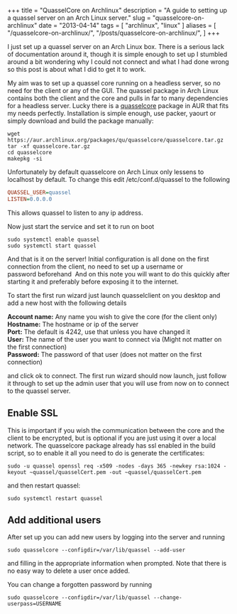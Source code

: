 +++
title = "QuasselCore on Archlinux"
description = "A guide to setting up a quassel server on an Arch Linux server."
slug = "quasselcore-on-archlinux"
date = "2013-04-14"
tags = [ "archlinux", "linux" ]
aliases = [
    "/quasselcore-on-archlinux/",
    "/posts/quasselcore-on-archlinux/",
]
+++

I just set up a quassel server on an Arch Linux box. There is a serious lack of documentation around
it, though it is simple enough to set up I stumbled around a bit wondering why I could not connect
and what I had done wrong so this post is about what I did to get it to work.

My aim was to set up a quassel core running on a headless server, so no need for the client or any
of the GUI. The quassel package in Arch Linux contains both the client and the core and pulls in far
to many dependencies for a headless server. Lucky there is a
[quasselcore](https://aur.archlinux.org/packages.php?ID=42085) package in AUR that fits my needs
perfectly. Installation is simple enough, use packer, yaourt or simply download and build the
package manually:

```shell
wget https://aur.archlinux.org/packages/qu/quasselcore/quasselcore.tar.gz
tar -xf quasselcore.tar.gz
cd quasselcore
makepkg -si
```

Unfortunately by default quasselcore on Arch Linux only lessens to localhost by default. To change
this edit /etc/conf.d/quassel to the following

```ini
QUASSEL_USER=quassel
LISTEN=0.0.0.0
```

This allows quassel to listen to any ip address.

Now just start the service and set it to run on boot

```shell
sudo systemctl enable quassel
sudo systemctl start quassel
```

And that is it on the server! Initial configuration is all done on the first connection from the
client, no need to set up a username or password beforehand  And on this note you will want to do
this quickly after starting it and preferably before exposing it to the internet.

To start the first run wizard just launch quasselclient on you desktop and add a new host with the
following details

**Account name:** Any name you wish to give the core (for the client only)  
**Hostname:** The hostname or ip of the server  
**Port:** The default is 4242, use that unless you have changed it  
**User:** The name of the user you want to connect via (Might not matter on the first connection)  
**Password:** The password of that user (does not matter on the first connection)  

and click ok to connect. The first run wizard should now launch, just follow it through to set up
the admin user that you will use from now on to connect to the quassel server.

## Enable SSL

This is important if you wish the communication between the core and the client to be encrypted, but
is optional if you are just using it over a local network. The quasselcore package already has ssl
enabled in the build script, so to enable it all you need to do is generate the certificates:

```shell
sudo -u quassel openssl req -x509 -nodes -days 365 -newkey rsa:1024 -keyout ~quassel/quasselCert.pem -out ~quassel/quasselCert.pem
```

and then restart quassel:

```shell
sudo systemctl restart quassel
```

## Add additional users

After set up you can add new users by logging into the server and running 

```shell
sudo quasselcore --configdir=/var/lib/quassel --add-user
```

and filling in the appropriate information when prompted.
Note that there is no easy way to delete a user once added.

You can change a forgotten password by running 

```shell
sudo quasselcore --configdir=/var/lib/quassel --change-userpass=USERNAME
```
